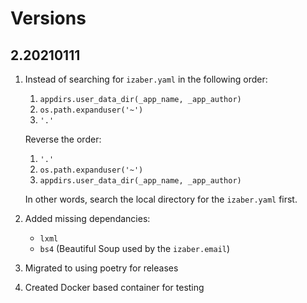 # Versions

## 2.20210111

1. Instead of searching for `izaber.yaml` in the following order:
    1. `appdirs.user_data_dir(_app_name, _app_author)`
    2. `os.path.expanduser('~')`
    3. `'.'`

    Reverse the order:

    1. `'.'`
    2. `os.path.expanduser('~')`
    3. `appdirs.user_data_dir(_app_name, _app_author)`

    In other words, search the local directory for the `izaber.yaml` first.
2. Added missing dependancies:
    - `lxml`
    - `bs4` (Beautiful Soup used by the `izaber.email`)
3. Migrated to using poetry for releases
4. Created Docker based container for testing

